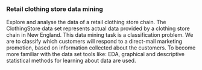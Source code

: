 ### Retail clothing store data mining
Explore and analyse the data of a retail clothing store chain. The ClothingStore data set represents actual data provided by a clothing store chain in New England.
This data mining task is a classification problem. We are to classify which customers will respond to a direct-mail marketing promotion, based on information collected about the customers.
To become more familiar with the data set tools like: EDA, graphical and descriptive statistical methods for learning about data are used.
